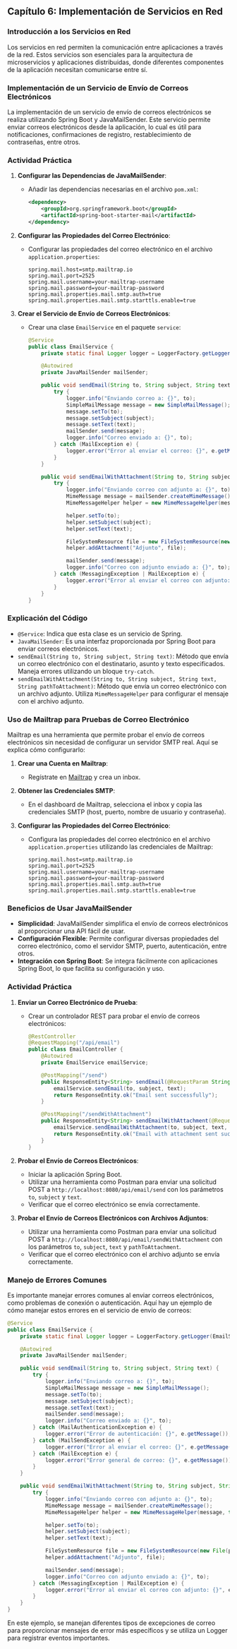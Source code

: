 ## Capítulo 6: Implementación de Servicios en Red

### Introducción a los Servicios en Red

Los servicios en red permiten la comunicación entre aplicaciones a través de la red. Estos servicios son esenciales para la arquitectura de microservicios y aplicaciones distribuidas, donde diferentes componentes de la aplicación necesitan comunicarse entre sí.

### Implementación de un Servicio de Envío de Correos Electrónicos

La implementación de un servicio de envío de correos electrónicos se realiza utilizando Spring Boot y JavaMailSender. Este servicio permite enviar correos electrónicos desde la aplicación, lo cual es útil para notificaciones, confirmaciones de registro, restablecimiento de contraseñas, entre otros.

### Actividad Práctica

1. **Configurar las Dependencias de JavaMailSender**:
   - Añadir las dependencias necesarias en el archivo `pom.xml`:
     ```xml
     <dependency>
         <groupId>org.springframework.boot</groupId>
         <artifactId>spring-boot-starter-mail</artifactId>
     </dependency>
     ```

2. **Configurar las Propiedades del Correo Electrónico**:
   - Configurar las propiedades del correo electrónico en el archivo `application.properties`:
     ```properties
     spring.mail.host=smtp.mailtrap.io
     spring.mail.port=2525
     spring.mail.username=your-mailtrap-username
     spring.mail.password=your-mailtrap-password
     spring.mail.properties.mail.smtp.auth=true
     spring.mail.properties.mail.smtp.starttls.enable=true
     ```

3. **Crear el Servicio de Envío de Correos Electrónicos**:
   - Crear una clase `EmailService` en el paquete `service`:
     ```java
     @Service
     public class EmailService {
         private static final Logger logger = LoggerFactory.getLogger(EmailService.class);

         @Autowired
         private JavaMailSender mailSender;

         public void sendEmail(String to, String subject, String text) {
             try {
                 logger.info("Enviando correo a: {}", to);
                 SimpleMailMessage message = new SimpleMailMessage();
                 message.setTo(to);
                 message.setSubject(subject);
                 message.setText(text);
                 mailSender.send(message);
                 logger.info("Correo enviado a: {}", to);
             } catch (MailException e) {
                 logger.error("Error al enviar el correo: {}", e.getMessage());
             }
         }

         public void sendEmailWithAttachment(String to, String subject, String text, String pathToAttachment) {
             try {
                 logger.info("Enviando correo con adjunto a: {}", to);
                 MimeMessage message = mailSender.createMimeMessage();
                 MimeMessageHelper helper = new MimeMessageHelper(message, true);

                 helper.setTo(to);
                 helper.setSubject(subject);
                 helper.setText(text);

                 FileSystemResource file = new FileSystemResource(new File(pathToAttachment));
                 helper.addAttachment("Adjunto", file);

                 mailSender.send(message);
                 logger.info("Correo con adjunto enviado a: {}", to);
             } catch (MessagingException | MailException e) {
                 logger.error("Error al enviar el correo con adjunto: {}", e.getMessage());
             }
         }
     }
     ```

### Explicación del Código

- `@Service`: Indica que esta clase es un servicio de Spring.
- `JavaMailSender`: Es una interfaz proporcionada por Spring Boot para enviar correos electrónicos.
- `sendEmail(String to, String subject, String text)`: Método que envía un correo electrónico con el destinatario, asunto y texto especificados. Maneja errores utilizando un bloque `try-catch`.
- `sendEmailWithAttachment(String to, String subject, String text, String pathToAttachment)`: Método que envía un correo electrónico con un archivo adjunto. Utiliza `MimeMessageHelper` para configurar el mensaje con el archivo adjunto.

### Uso de Mailtrap para Pruebas de Correo Electrónico

Mailtrap es una herramienta que permite probar el envío de correos electrónicos sin necesidad de configurar un servidor SMTP real. Aquí se explica cómo configurarlo:

1. **Crear una Cuenta en Mailtrap**:
   - Regístrate en [Mailtrap](https://mailtrap.io/) y crea un inbox.

2. **Obtener las Credenciales SMTP**:
   - En el dashboard de Mailtrap, selecciona el inbox y copia las credenciales SMTP (host, puerto, nombre de usuario y contraseña).

3. **Configurar las Propiedades del Correo Electrónico**:
   - Configura las propiedades del correo electrónico en el archivo `application.properties` utilizando las credenciales de Mailtrap:
     ```properties
     spring.mail.host=smtp.mailtrap.io
     spring.mail.port=2525
     spring.mail.username=your-mailtrap-username
     spring.mail.password=your-mailtrap-password
     spring.mail.properties.mail.smtp.auth=true
     spring.mail.properties.mail.smtp.starttls.enable=true
     ```

### Beneficios de Usar JavaMailSender

- **Simplicidad**: JavaMailSender simplifica el envío de correos electrónicos al proporcionar una API fácil de usar.
- **Configuración Flexible**: Permite configurar diversas propiedades del correo electrónico, como el servidor SMTP, puerto, autenticación, entre otros.
- **Integración con Spring Boot**: Se integra fácilmente con aplicaciones Spring Boot, lo que facilita su configuración y uso.

### Actividad Práctica

1. **Enviar un Correo Electrónico de Prueba**:
   - Crear un controlador REST para probar el envío de correos electrónicos:
     ```java
     @RestController
     @RequestMapping("/api/email")
     public class EmailController {
         @Autowired
         private EmailService emailService;

         @PostMapping("/send")
         public ResponseEntity<String> sendEmail(@RequestParam String to, @RequestParam String subject, @RequestParam String text) {
             emailService.sendEmail(to, subject, text);
             return ResponseEntity.ok("Email sent successfully");
         }

         @PostMapping("/sendWithAttachment")
         public ResponseEntity<String> sendEmailWithAttachment(@RequestParam String to, @RequestParam String subject, @RequestParam String text, @RequestParam String pathToAttachment) {
             emailService.sendEmailWithAttachment(to, subject, text, pathToAttachment);
             return ResponseEntity.ok("Email with attachment sent successfully");
         }
     }
     ```

2. **Probar el Envío de Correos Electrónicos**:
   - Iniciar la aplicación Spring Boot.
   - Utilizar una herramienta como Postman para enviar una solicitud POST a `http://localhost:8080/api/email/send` con los parámetros `to`, `subject` y `text`.
   - Verificar que el correo electrónico se envía correctamente.

3. **Probar el Envío de Correos Electrónicos con Archivos Adjuntos**:
   - Utilizar una herramienta como Postman para enviar una solicitud POST a `http://localhost:8080/api/email/sendWithAttachment` con los parámetros `to`, `subject`, `text` y `pathToAttachment`.
   - Verificar que el correo electrónico con el archivo adjunto se envía correctamente.

### Manejo de Errores Comunes

Es importante manejar errores comunes al enviar correos electrónicos, como problemas de conexión o autenticación. Aquí hay un ejemplo de cómo manejar estos errores en el servicio de envío de correos:

```java
@Service
public class EmailService {
    private static final Logger logger = LoggerFactory.getLogger(EmailService.class);

    @Autowired
    private JavaMailSender mailSender;

    public void sendEmail(String to, String subject, String text) {
        try {
            logger.info("Enviando correo a: {}", to);
            SimpleMailMessage message = new SimpleMailMessage();
            message.setTo(to);
            message.setSubject(subject);
            message.setText(text);
            mailSender.send(message);
            logger.info("Correo enviado a: {}", to);
        } catch (MailAuthenticationException e) {
            logger.error("Error de autenticación: {}", e.getMessage());
        } catch (MailSendException e) {
            logger.error("Error al enviar el correo: {}", e.getMessage());
        } catch (MailException e) {
            logger.error("Error general de correo: {}", e.getMessage());
        }
    }

    public void sendEmailWithAttachment(String to, String subject, String text, String pathToAttachment) {
        try {
            logger.info("Enviando correo con adjunto a: {}", to);
            MimeMessage message = mailSender.createMimeMessage();
            MimeMessageHelper helper = new MimeMessageHelper(message, true);

            helper.setTo(to);
            helper.setSubject(subject);
            helper.setText(text);

            FileSystemResource file = new FileSystemResource(new File(pathToAttachment));
            helper.addAttachment("Adjunto", file);

            mailSender.send(message);
            logger.info("Correo con adjunto enviado a: {}", to);
        } catch (MessagingException | MailException e) {
            logger.error("Error al enviar el correo con adjunto: {}", e.getMessage());
        }
    }
}
```

En este ejemplo, se manejan diferentes tipos de excepciones de correo para proporcionar mensajes de error más específicos y se utiliza un Logger para registrar eventos importantes.
